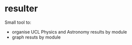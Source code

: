 # resulter

Small tool to: 
* organise UCL Physics and Astronomy results by module
* graph resuts by module
